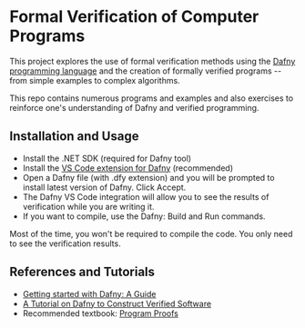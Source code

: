 # Formal Verification of Computer Programs

This project explores the use of formal verification
methods using the [Dafny programming language](https://dafny.org/) and
the creation of formally verified programs -- from
simple examples to complex algorithms.

This repo contains numerous programs and examples
and also exercises to reinforce one's understanding of
Dafny and verified programming.

## Installation and Usage

- Install the .NET SDK (required for Dafny tool)
- Install the [VS Code extension for Dafny](https://marketplace.visualstudio.com/items?itemName=dafny-lang.ide-vscode) (recommended)
- Open a Dafny file (with .dfy extension) and you will be prompted to install latest version of Dafny. Click Accept.
- The Dafny VS Code integration will allow you to see the results of verification while you are writing it.
- If you want to compile, use the Dafny: Build and Run commands.

Most of the time, you won't be required to compile the code.
You only need to see the verification results.

## References and Tutorials

- [Getting started with Dafny: A Guide](https://dafny.org/latest/OnlineTutorial/guide)
- [A Tutorial on Dafny to Construct Verified Software](https://arxiv.org/pdf/1701.04481)
- Recommended textbook: [Program Proofs](https://mitpress.mit.edu/9780262546232/program-proofs/)